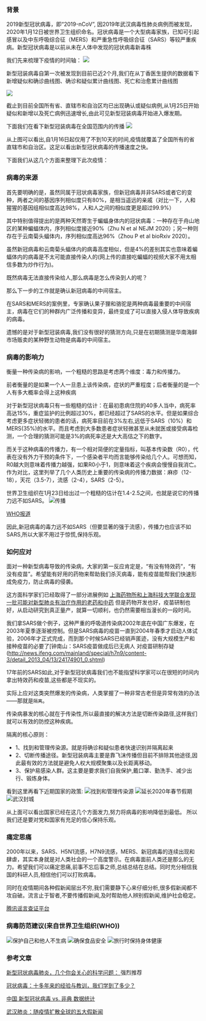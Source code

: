 ### 背景

2019新型冠状病毒，即“2019-nCoV”,  因2019年武汉病毒性肺炎病例而被发现，2020年1月12日被世界卫生组织命名。冠状病毒是一个大型病毒家族，已知可引起感冒以及中东呼吸综合征（MERS）和严重急性呼吸综合征（SARS）等较严重疾病。新型冠状病毒是以前从未在人体中发现的冠状病毒新毒株

我们先来梳理下疫情的时间轴：
![](https://tva1.sinaimg.cn/large/006tNbRwly1gbdcnz203aj30u01i7qig.jpg)

新型冠装病毒自第一次被发现到目前已近2个月,我们在从丁香医生提供的数据看下新增疑似和确诊曲线图、确诊和疑似累计曲线图、死亡和治愈累计曲线图

![](https://tva1.sinaimg.cn/large/006tNbRwly1gbdhq7kzhfj30u01g1wj2.jpg)

截止到目前全国所有省、直辖市和自治区均已出现确认或疑似病例,从1月25日开始疑似和新增以及死亡病例迅速增长,由此可见新型冠装病毒开始进入爆发期。

下面我们在看下新型冠装病毒在全国范围内的传播
![](https://tva1.sinaimg.cn/large/006tNbRwly1gbdjf7xsf2g30rs0mo7wo.gif)

从上图可以看出,自1月16日起仅用了不到10天的时间,疫情就覆盖了全国所有的省直辖市和自治区。这足以看出新型冠状病毒的传播速度之快。

下面我们从这几个方面来整理下此次疫情：

### 病毒的来源

首先要明确的是，虽然同属于冠状病毒家族，但新冠病毒并非SARS或者它的变种，两者之间的基因序列相似度只有80%，是相当遥远的亲戚（对比一下，人和猩猩的基因组相似度高达98%，人和人之间的相似度更是超过99.9%）

其中特别值得提出的是两种天然寄生于蝙蝠身体内的冠状病毒：一种存在于舟山地区的某种蝙蝠体内，序列相似度接近90%（Zhu N et al NEJM 2020）；另一种则存在于云南菊头蝠体内，序列相似度高达96%（Zhou P et al bioRxiv 2020）。

虽然新冠病毒和云南菊头蝠体内的病毒高度相似，但是4%的差别其实也意味着蝙蝠体内的病毒是不太可能直接传染人的(网上传的直接吃蝙蝠的视频大家不用太相信多数为炒作行为)。

既然病毒无法直接传染给人,那么病毒是怎么传染到人的呢？

那么下一步的工作就是确认新冠病毒的中间宿主。

在SARS和MERS的案例里，专家确认果子狸和骆驼是两种病毒最重要的中间宿主，病毒在它们的种群内广泛传播和变异，最终变成了可以直接入侵人体导致疾病的病毒。

遗憾的是对于新型冠装病毒,我们没有很好的猜测方向,只是在初期猜测是华南海鲜市场贩卖的某种野生动物是病毒的中间宿主。

### 病毒的影响力

衡量一种传染病的影响，一个粗糙的思路是考虑两个维度：毒力和传播力。

前者衡量的是如果一个人一旦患上该传染病，症状的严重程度；后者衡量的是一个人有多大概率会得上这种疾病

对于新型冠状病毒只有一些粗糙的估计：在最初患病住院的40多人当中，病死率高达15%，重症监护的比例超过30%，都已经超过了SARS的水平。但是如果综合考虑更多症状轻微的患者的话，病死率目前在3%左右,远低于SARS（10%）和MERS(35%)的水平。而且考虑到大多数患者症状轻微甚至从未就医或接受病毒检测，一个合理的猜测可能是3%的病死率还是大大高估之下的数字。

而关于这种病毒的传播力，有一个相对简便的定量指标，叫基本传染数（R0），代表在没有外力干预的条件下，一个感染者平均而言能够传染给几个人。可想而知，R0越大则意味着传播力越强，如果R0小于1，则意味着这个疾病会慢慢自我消亡。作为对比，这里列举了几个人类历史上重要的传染病的传播力数据：麻疹（12-18），天花（3.5-7），流感（2-4），SARS（2-5）。

世界卫生组织在1月23日给出过一个粗糙的估计在1.4-2.5之间，也就是说它的传播力远不如SARS。
![传播](https://tva1.sinaimg.cn/large/006tNbRwly1gbeenoutdsj313o0u0gy1.jpg)

[WHO报道](https://www.who.int/news-room/detail/23-01-2020-statement-on-the-meeting-of-the-international-health-regulations-(2005)-emergency-committee-regarding-the-outbreak-of-novel-coronavirus-(2019-ncov))

因此,新冠病毒的毒力远不如SARS（但要显著的强于流感），传播力也应该不如SARS,所以大家不用过于惊慌,保持乐观。

### 如何应对

面对一种新型病毒导致的传染病，大家的第一反应肯定是，“有没有特效药”，“有没有疫苗”。希望能有好用的药物来帮助我们杀灭病毒，能有疫苗能帮我们快速形成免疫力，防止病毒的侵袭。

这方面科学家们已经取得了一部分进展例如
[上海药物所和上海科技大学联合发现一批可能对新型肺炎有治疗作用的老药和中药](http://www.cas.cn/syky/202001/t20200125_4732909.shtml)
但是药物开发也好，疫苗研制也好，从启动研究到真正量产，就算一切顺利，也仍然需要相当漫长的一段时间。

我们拿SARS做个例子，这种严重的呼吸道传染病2002年底在中国广东爆发，在2003年夏季逐渐被控制。但是SARS病毒的疫苗一直到2004年春季才启动人体试验，2006年才正式完成，而到那个时候SARS已经销声匿迹，没有大规模生产和接种疫苗的必要了[钟南山：SARS疫苗做成后已无病人 对疫苗研制存疑(http://news.ifeng.com/mainland/special/h7n9/content-3/detail_2013_04/13/24174901_0.shtml)

17年前的SARS如此,对于新型冠状病毒我们也不能指望科学家可以在很短的时间内拿出特效药和疫苗,这些都是不现实的。

实际上应对这类突然爆发的传染病，人类掌握了一种非常古老但是异常有效的办法——那就是`隔离`。

传染病暴发的核心就在于传染性,所以最直接的解决方法是切断传染路径,这样我们就可以有效的防控这种疾病。

隔离的核心原则：

* 1、找到和管理传染源。就是将确诊和疑似患者快速识别并隔离起来
* 2、切断传播途径。新型冠装病毒主要是靠飞沫传播但目前不排除其他途径,因此最有效的方法就是避免人权大规模聚集以及长距离移动。
* 3、保护易感染人群。这主要是要求我们自我保护,戴口罩、勤洗手、减少出行、锻炼身体。

看到这里再看下近期国家的政策:
![找到和管理传染源](https://tva1.sinaimg.cn/large/006tNbRwly1gbeddct3q9j31ko0t8gw8.jpg)
![延长2020年春节假期](https://tva1.sinaimg.cn/large/006tNbRwly1gbedhyeorwj31460r4n2q.jpg)
![武汉封城](https://tva1.sinaimg.cn/large/006tNbRwly1gbednt0rlrj310w0la4o8.jpg)

从上面可以看出国家已经在这几个方面发力,努力将病毒的影响降低到最低。
所以我们还是要对党和国家有充足的信心保持乐观。

### 痛定思痛

2000年以来，SARS、H5N1流感，H7N9流感，MERS、新冠病毒的连续出现和肆虐，其实本身就是对人类社会的一个高度警示。在病毒面前人类还是那么的无力。希望我们可以痛定思痛,前事不忘后事之师,总结总结在总结。同时充分相信我国的科研人员,相信他们可以打败病毒。

同时在疫情期间各种假新闻层出不穷,我们需要静下心来仔细分析,很多假新闻都不攻自破。流言止于智者,不要传播假新闻,及时帮助他人辨别假新闻,维护社会稳定。

[腾讯谣言查证平台](https://vp.fact.qq.com/home?from=timeline&isappinstalled=0)

### 病毒防范建议(来自世界卫生组织(WHO))

![保护自己和他人不生病](https://tva1.sinaimg.cn/large/006tNbRwly1gbee87bpjpj31820u0aqj.jpg)
![确保食品安全](https://tva1.sinaimg.cn/large/006tNbRwly1gbee8h5c23j31580u0h5a.jpg)
![旅行时保持身体健康](https://tva1.sinaimg.cn/large/006tNbRwly1gbee8nztf8j316l0u0e2b.jpg)


### 参考文章

[新型冠状病毒肺炎，几个你会关心的科学问题：
](https://weibo.com/ttarticle/p/show?id=2309404465143319756882)
强烈推荐

[冠状病毒：十多年来的经验与教训，我们学到了多少？](https://weibo.com/ttarticle/p/show?id=2309404463463136100485#related)

[中国 新型冠状病毒 vs. 非典 数据统计](https://zhuanlan.zhihu.com/p/104091697?utm_source=wechat_timeline)

[武汉肺炎：随疫情扩散全球的五大假新闻](https://www.bbc.com/zhongwen/simp/chinese-news-51293515)


